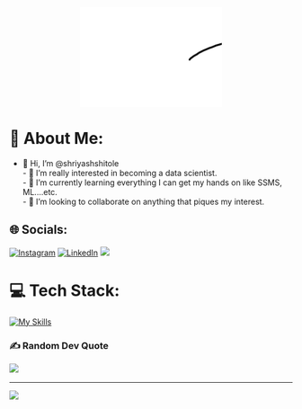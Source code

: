 <div align="center">
<img src="https://github.com/InTruder-Sec/InTruder-Sec/blob/main/svg.svg" align="center" style="width: 50%" />
</div> 


# 💫 About Me:
- 👋 Hi, I’m @shriyashshitole<br>- 👀 I’m really interested in becoming a data scientist.<br>- 🌱 I’m currently learning everything I can get my hands on like SSMS, ML....etc.<br>- 💞️ I’m looking to collaborate on anything that piques my interest.


## 🌐 Socials:
[![Instagram](https://img.shields.io/badge/Instagram-%23E4405F.svg?logo=Instagram&logoColor=white)](https://instagram.com/shriyashshitole) [![LinkedIn](https://img.shields.io/badge/LinkedIn-%230077B5.svg?logo=linkedin&logoColor=white)](https://www.linkedin.com/in/shriyash-shitole-49a210345/)
[![](https://visitcount.itsvg.in/api?id=prajwal-0706&icon=2&color=6)](https://visitcount.itsvg.in)

# 💻 Tech Stack:
[![My Skills](https://skillicons.dev/icons?i=c,cs,cpp,java,git,html,css,js,angular,arduino,blender,cloudflare,dotnet,linux,mongodb,mysql,nodejs,pytorch,sqlite,stackoverflow,scala,tensorflow,visualstudio,vscode&perline=15)]()

### ✍️ Random Dev Quote
![](https://quotes-github-readme.vercel.app/api?type=horizontal&theme=radical)

---
[![](https://visitcount.itsvg.in/api?id=shriyashshitole&icon=0&color=0)](https://visitcount.itsvg.in)

<!-- -->
